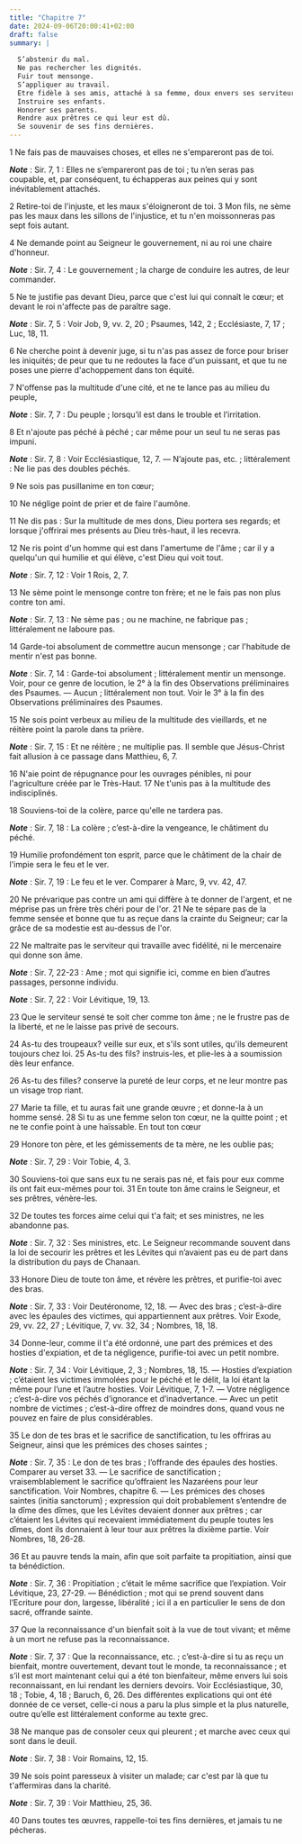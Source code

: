 ```yaml
---
title: "Chapitre 7"
date: 2024-09-06T20:00:41+02:00
draft: false
summary: |
  
  S’abstenir du mal.
  Ne pas rechercher les dignités.
  Fuir tout mensonge.
  S’appliquer au travail.
  Etre fidèle à ses amis, attaché à sa femme, doux envers ses serviteurs.
  Instruire ses enfants.
  Honorer ses parents.
  Rendre aux prêtres ce qui leur est dû.
  Se souvenir de ses fins dernières.
---
```



1 Ne fais pas de mauvaises choses, et elles ne s'empareront pas de toi.

***Note*** :  Sir. 7, 1 : Elles ne s’empareront pas de toi ; tu n’en seras pas coupable, et, par conséquent, tu échapperas aux peines qui y sont inévitablement attachés.

2 Retire-toi de l'injuste, et les maux s'éloigneront de toi. 3 Mon fils, ne sème pas les maux dans les sillons de l'injustice, et tu n'en moissonneras pas sept fois autant.


4 Ne demande point au Seigneur le gouvernement, ni au roi une chaire d'honneur.

***Note*** :  Sir. 7, 4 : Le gouvernement ; la charge de conduire les autres, de leur commander.

5 Ne te justifie pas devant Dieu, parce que c'est lui qui connaît le cœur; et devant le roi n'affecte pas de paraître sage.

***Note*** :  Sir. 7, 5 : Voir Job, 9, vv. 2, 20 ; Psaumes, 142, 2 ; Ecclésiaste, 7, 17 ; Luc, 18, 11.


6 Ne cherche point à devenir juge, si tu n'as pas assez de force pour briser les iniquités; de peur que tu ne redoutes la face d'un puissant, et que tu ne poses une pierre d'achoppement dans ton équité.


7 N'offense pas la multitude d'une cité, et ne te lance pas au milieu du peuple,

***Note*** :  Sir. 7, 7 : Du peuple ; lorsqu’il est dans le trouble et l’irritation.


8 Et n'ajoute pas péché à péché ; car même pour un seul tu ne seras pas impuni.

***Note*** :  Sir. 7, 8 : Voir Ecclésiastique, 12, 7. ― N’ajoute pas, etc. ; littéralement : Ne lie pas des doubles péchés.

9 Ne sois pas pusillanime en ton cœur;


10 Ne néglige point de prier et de faire l'aumône.


11 Ne dis pas : Sur la multitude de mes dons, Dieu portera ses regards; et lorsque j'offrirai mes présents au Dieu très-haut, il les recevra.


12 Ne ris point d'un homme qui est dans l'amertume de l'âme ; car il y a quelqu'un qui humilie et qui élève, c'est Dieu qui voit tout.

***Note*** :  Sir. 7, 12 : Voir 1 Rois, 2, 7.

13 Ne sème point le mensonge contre ton frère; et ne le fais pas non plus contre ton ami.

***Note*** :  Sir. 7, 13 : Ne sème pas ; ou ne machine, ne fabrique pas ; littéralement ne laboure pas.


14 Garde-toi absolument de commettre aucun mensonge ; car l'habitude de mentir n'est pas bonne.

***Note*** :  Sir. 7, 14 : Garde-toi absolument ; littéralement mentir un mensonge. Voir, pour ce genre de locution, le 2° à la fin des Observations préliminaires des Psaumes. ― Aucun ; littéralement non tout. Voir le 3° à la fin des Observations préliminaires des Psaumes.


15 Ne sois point verbeux au milieu de la multitude des vieillards, et ne réitère point la parole dans ta prière.

***Note*** :  Sir. 7, 15 : Et ne réitère ; ne multiplie pas. Il semble que Jésus-Christ fait allusion à ce passage dans Matthieu, 6, 7.


16 N'aie point de répugnance pour les ouvrages pénibles, ni pour l'agriculture créée par le Très-Haut. 17 Ne t'unis pas à la multitude des indisciplinés.


18 Souviens-toi de la colère, parce qu'elle ne tardera pas.

***Note*** :  Sir. 7, 18 : La colère ; c’est-à-dire la vengeance, le châtiment du péché.


19 Humilie profondément ton esprit, parce que le châtiment de la chair de l'impie sera le feu et le ver.

***Note*** :  Sir. 7, 19 : Le feu et le ver. Comparer à Marc, 9, vv. 42, 47.


20 Ne prévarique pas contre un ami qui diffère à te donner de l'argent, et ne méprise pas un frère très chéri pour de l'or. 21 Ne te sépare pas de la femme sensée et bonne que tu as reçue dans la crainte du Seigneur; car la grâce de sa modestie est au-dessus de l'or.


22 Ne maltraite pas le serviteur qui travaille avec fidélité, ni le mercenaire qui donne son âme.

***Note*** :  Sir. 7, 22-23 : Ame ; mot qui signifie ici, comme en bien d’autres passages, personne individu.

***Note*** :  Sir. 7, 22 : Voir Lévitique, 19, 13.


23 Que le serviteur sensé te soit cher comme ton âme ; ne le frustre pas de la liberté, et ne le laisse pas privé de secours.


24 As-tu des troupeaux? veille sur eux, et s'ils sont utiles, qu'ils demeurent toujours chez loi. 25 As-tu des fils? instruis-les, et plie-les à a soumission dès leur enfance.


26 As-tu des filles? conserve la pureté de leur corps, et ne leur montre pas un visage trop riant.


27 Marie ta fille, et tu auras fait une grande œuvre ; et donne-la à un homme sensé. 28 Si tu as une femme selon ton cœur, ne la quitte point ; et ne te confie point à une haïssable. En tout ton cœur


29 Honore ton père, et les gémissements de ta mère, ne les oublie pas;

***Note*** :  Sir. 7, 29 : Voir Tobie, 4, 3.

30 Souviens-toi que sans eux tu ne serais pas né, et fais pour eux comme ils ont fait eux-mêmes pour toi. 31 En toute ton âme crains le Seigneur, et ses prêtres, vénère-les.


32 De toutes tes forces aime celui qui t'a fait; et ses ministres, ne les abandonne pas.

***Note*** :  Sir. 7, 32 : Ses ministres, etc. Le Seigneur recommande souvent dans la loi de secourir les prêtres et les Lévites qui n’avaient pas eu de part dans la distribution du pays de Chanaan.

33 Honore Dieu de toute ton âme, et révère les prêtres, et purifie-toi avec des bras.

***Note*** :  Sir. 7, 33 : Voir Deutéronome, 12, 18. ― Avec des bras ; c’est-à-dire avec les épaules des victimes, qui appartiennent aux prêtres. Voir Exode, 29, vv. 22, 27 ; Lévitique, 7, vv. 32, 34 ; Nombres, 18, 18.

34 Donne-leur, comme il t'a été ordonné, une part des prémices et des hosties d'expiation, et de ta négligence, purifie-toi avec un petit nombre.

***Note*** :  Sir. 7, 34 : Voir Lévitique, 2, 3 ; Nombres, 18, 15. ― Hosties d’expiation ; c’étaient les victimes immolées pour le péché et le délit, la loi étant la même pour l’une et l’autre hosties. Voir Lévitique, 7, 1-7. ― Votre négligence ; c’est-à-dire vos péchés d’ignorance et d’inadvertance. ― Avec un petit nombre de victimes ; c’est-à-dire offrez de moindres dons, quand vous ne pouvez en faire de plus considérables.

35 Le don de tes bras et le sacrifice de sanctification, tu les offriras au Seigneur, ainsi que les prémices des choses saintes ;

***Note*** :  Sir. 7, 35 : Le don de tes bras ; l’offrande des épaules des hosties. Comparer au verset 33. ― Le sacrifice de sanctification ; vraisemblablement le sacrifice qu’offraient les Nazaréens pour leur sanctification. Voir Nombres, chapitre 6. ― Les prémices des choses saintes (initia sanctorum) ; expression qui doit probablement s’entendre de la dîme des dîmes, que les Lévites devaient donner aux prêtres ; car c’étaient les Lévites qui recevaient immédiatement du peuple toutes les dîmes, dont ils donnaient à leur tour aux prêtres la dixième partie. Voir Nombres, 18, 26-28.

36 Et au pauvre tends la main, afin que soit parfaite ta propitiation, ainsi que ta bénédiction.

***Note*** :  Sir. 7, 36 : Propitiation ; c’était le même sacrifice que l’expiation. Voir Lévitique, 23, 27-29. ― Bénédiction ; mot qui se prend souvent dans l’Ecriture pour don, largesse, libéralité ; ici il a en particulier le sens de don sacré, offrande sainte.

37 Que la reconnaissance d'un bienfait soit à la vue de tout vivant; et même à un mort ne refuse pas la reconnaissance.

***Note*** :  Sir. 7, 37 : Que la reconnaissance, etc. ; c’est-à-dire si tu as reçu un bienfait, montre ouvertement, devant tout le monde, ta reconnaissance ; et s’il est mort maintenant celui qui a été ton bienfaiteur, même envers lui sois reconnaissant, en lui rendant les derniers devoirs. Voir Ecclésiastique, 30, 18 ; Tobie, 4, 18 ; Baruch, 6, 26. Des différentes explications qui ont été donnée de ce verset, celle-ci nous a paru la plus simple et la plus naturelle, outre qu’elle est littéralement conforme au texte grec.

38 Ne manque pas de consoler ceux qui pleurent ; et marche avec ceux qui sont dans le deuil.

***Note*** :  Sir. 7, 38 : Voir Romains, 12, 15.

39 Ne sois point paresseux à visiter un malade; car c'est par là que tu t'affermiras dans la charité.

***Note*** :  Sir. 7, 39 : Voir Matthieu, 25, 36.

40 Dans toutes tes œuvres, rappelle-toi tes fins dernières, et jamais tu ne pécheras.

